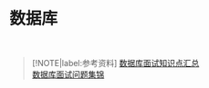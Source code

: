 # 数据库

</br>

> [!NOTE|label:参考资料]
> [数据库面试知识点汇总](https://www.cnblogs.com/wenxiaofei/p/9853682.html)</br>
> [数据库面试问题集锦](https://blog.csdn.net/si444555666777/article/details/82111355)</br>